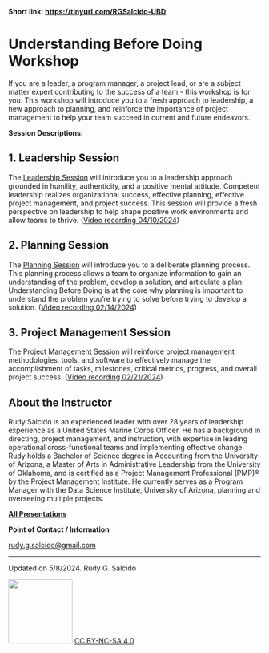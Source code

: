 **Short link: https://tinyurl.com/RGSalcido-UBD**

# Understanding Before Doing Workshop
If you are a leader, a program manager, a project lead, or are a subject matter expert contributing to the success of a team - this workshop is for you. This workshop will introduce you to a fresh approach to leadership, a new approach to planning, and reinforce the importance of project management to help your team succeed in current and future endeavors. 

**Session Descriptions:**

## 1. Leadership Session
The [Leadership Session](https://github.com/RGSalcido/UBD/blob/main/Presentations/1st%20Session_Leadership_UBD_10%20Apr%202024_Final.pdf) will introduce you to a leadership approach grounded in humility, authenticity, and a positive mental attitude. Competent leadership realizes organizational success, effective planning, effective project management, and project success. This session will provide a fresh perspective on leadership to help shape positive work environments and allow teams to thrive. ([Video recording 04/10/2024](https://youtu.be/5-0UVQsEv9c?si=_qtlgSms0AAXLANh))

## 2. Planning Session 
The [Planning Session](https://github.com/RGSalcido/UBD/blob/main/Presentations/2nd%20Session_Planning_24%20Apr%202024_Final.pdf) will introduce you to a deliberate planning process. This planning process allows a team to organize information to gain an understanding of the problem, develop a solution, and articulate a plan. Understanding Before Doing is at the core why planning is important to understand the problem you’re trying to solve before trying to develop a solution. ([Video recording 02/14/2024](https://youtu.be/N2rYygtvES0?si=COS2J80M_VLT8a4G))

## 3. Project Management Session 
The [Project Management Session](https://github.com/RGSalcido/UBD/blob/main/Presentations/3rd%20Session_PM%20Session_UBD_8%20May%202024.pdf) will reinforce project management methodologies, tools, and software to effectively manage the accomplishment of tasks, milestones, critical metrics, progress, and overall project success. ([Video recording 02/21/2024](https://youtu.be/kg0Q0bw9XwY?si=Sow2ajCckIkh0zaY)) 

## About the Instructor
Rudy Salcido is an experienced leader with over 28 years of leadership experience as a United States Marine Corps Officer. He has a background in directing, project management, and instruction, with expertise in leading operational cross-functional teams and implementing effective change. Rudy holds a Bachelor of Science degree in Accounting from the University of Arizona, a Master of Arts in Administrative Leadership from the University of Oklahoma, and is certified as a Project Management Professional (PMP)® by the Project Management Institute. He currently serves as a Program Manager with the Data Science Institute, University of Arizona, planning and overseeing multiple projects.

**[All Presentations](https://github.com/RGSalcido/UBD/tree/main/Presentations)**

**Point of Contact / Information**

rudy.g.salcido@gmail.com

***

Updated on 5/8/2024. Rudy G. Salcido


<img src="https://mirrors.creativecommons.org/presskit/buttons/88x31/png/by-nc-sa.png" width="128">  [CC BY-NC-SA 4.0](https://creativecommons.org/licenses/by-nc-sa/4.0/)

